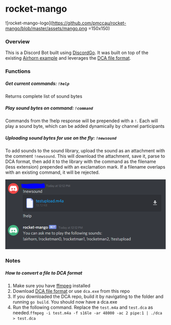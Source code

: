 # rocket-mango
![rocket-mango-logo](https://github.com/pmccau/rocket-mango/blob/master/assets/mango.png =150x150)
### Overview
This is a Discord Bot built using [DiscordGo](https://github.com/bwmarrin/discordgo). It was built on top of the existing [Airhorn example](https://github.com/bwmarrin/discordgo/tree/master/examples/airhorn) and leverages the [DCA file format](https://github.com/bwmarrin/dca).

### Functions
##### Get current commands: `!help`
Returns complete list of sound bytes

##### Play sound bytes on command: `!command`
Commands from the !help response will be prepended with a `!`. Each will play a sound byte, which can be added dynamically by channel participants

##### Uploading sound bytes for use on the fly: `!newsound`
To add sounds to the sound library, upload the sound as an attachment with the comment `!newsound`. This will download the attachment, save it, parse to DCA format, then add it to the library with the command as the filename (less extension) prepended with an exclamation mark. If a filename overlaps with an existing command, it will be rejected.

![Example of successful addition of new sound](https://github.com/pmccau/rocket-mango/blob/master/assets/upload-example.PNG)

### Notes

##### How to convert a file to DCA format
1. Make sure you have [ffmpeg](https://www.ffmpeg.org/download.html) installed
2. Download [DCA file format](https://github.com/bwmarrin/dca) or use `dca.exe` from this repo
3. If you downloaded the DCA repo, build it by navigating to the folder and running `go build`. You should now have a dca.exe
4. Run the following command. Replace the `test.m4a` and `test.dca` as needed.`ffmpeg -i test.m4a -f s16le -ar 48000 -ac 2 pipe:1 | ./dca > test.dca`
